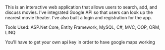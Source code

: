 This is an interactive web application that allows users to search, add, and discuss movies. I’ve integrated Google API so that users can look up the nearest movie theater. I’ve also built a login and registration for the app.	

Tools Used: ASP.Net Core, Entity Framework, MySQL, C#, MVC, OOP, ORM, LINQ	

You'll have to get your own api key in order to have google maps working

